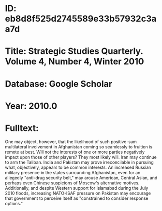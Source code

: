 # ID: eb8d8f525d2745589e33b57932c3aa7d
# Title: Strategic Studies Quarterly. Volume 4, Number 4, Winter 2010
# Database: Google Scholar
# Year: 2010.0
# Fulltext:
One may object, however, that the likelihood of such positive-sum multilateral involvement in Afghanistan coming so seamlessly to fruition is remote at best.
Will not the interests of one or more parties negatively impact upon those of other players?
They most likely will.
Iran may continue to arm the Taliban.
India and Pakistan may prove irreconcilable in pursuing what, objectively, appears to be common interests.
An increased Russian military presence in the states surrounding Afghanistan, even for an allegedly "anti-drug security belt," may arouse American, Central Asian, and perhaps even Chinese suspicions of Moscow's alternative motives.
Additionally, and despite Western support for Islamabad during the July 2010 floods, increasing NATO-ISAF pressure on Pakistan may encourage that government to perceive itself as "constrained to consider response options."